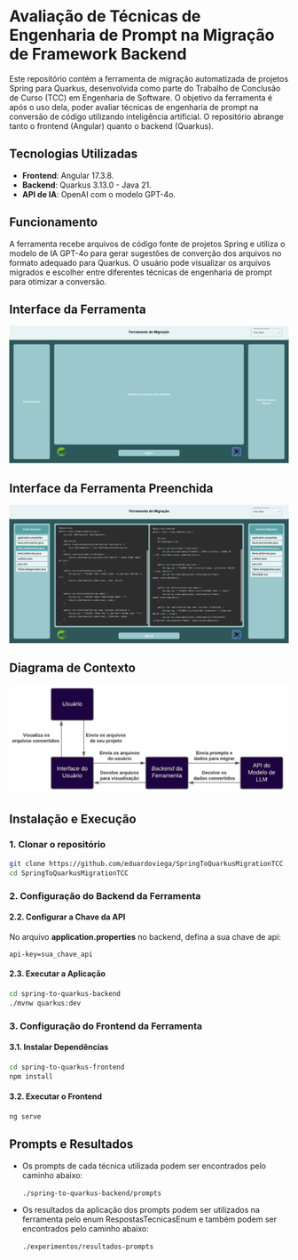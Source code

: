 # Avaliação de Técnicas de Engenharia de Prompt na Migração de Framework Backend
Este repositório contém a ferramenta de migração automatizada de projetos Spring para Quarkus, desenvolvida como parte do Trabalho de Conclusão de Curso (TCC) em Engenharia de Software. O objetivo da ferramenta é após o uso dela, poder avaliar técnicas de engenharia de prompt na conversão de código utilizando inteligência artificial. O repositório abrange tanto o frontend (Angular) quanto o backend (Quarkus).

## Tecnologias Utilizadas
- **Frontend**: Angular 17.3.8.
- **Backend**: Quarkus 3.13.0 - Java 21.
- **API de IA**: OpenAI com o modelo GPT-4o.

## Funcionamento
A ferramenta recebe arquivos de código fonte de projetos Spring e utiliza o modelo de IA GPT-4o para gerar sugestões de converção dos arquivos no formato adequado para Quarkus. O usuário pode visualizar os arquivos migrados e escolher entre diferentes técnicas de engenharia de prompt para otimizar a conversão. 

## Interface da Ferramenta
![Interface da Ferramenta](./assets/Interface%20Ferramenta.png)


## Interface da Ferramenta Preenchida
![Interface da Ferramenta Preenchida](./assets/Interface%20Ferramenta%20Preenchida.png)

## Diagrama de Contexto
![Diagrama de Contexto](./assets/Diagrama%20de%20Contexto.jpeg)

## Instalação e Execução

### 1. Clonar o repositório
```sh
git clone https://github.com/eduardoviega/SpringToQuarkusMigrationTCC  
cd SpringToQuarkusMigrationTCC
```

### 2. Configuração do Backend da Ferramenta

#### 2.2. Configurar a Chave da API
No arquivo **application.properties** no backend, defina a sua chave de api:

```application.properties
api-key=sua_chave_api  
```

#### 2.3. Executar a Aplicação
```sh
cd spring-to-quarkus-backend
./mvnw quarkus:dev
```

### 3. Configuração do Frontend da Ferramenta

#### 3.1. Instalar Dependências
```sh
cd spring-to-quarkus-frontend
npm install
```

#### 3.2. Executar o Frontend
```sh
ng serve
```

## Prompts e Resultados

- Os prompts de cada técnica utilizada podem ser encontrados pelo caminho abaixo: 

    ```./spring-to-quarkus-backend/prompts```

- Os resultados da aplicação dos prompts podem ser utilizados na ferramenta pelo enum RespostasTecnicasEnum e também podem ser encontrados pelo caminho abaixo: 

    ```./experimentos/resultados-prompts```